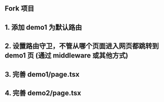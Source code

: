 ## Fork 项目

## 1. 添加 demo1 为默认路由

## 2. 设置路由守卫，不管从哪个页面进入网页都跳转到 demo1 页 (通过 middleware 或其他方式)

## 3. 完善 demo1/page.tsx

## 4. 完善 demo2/page.tsx